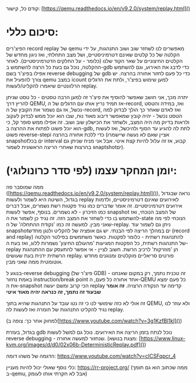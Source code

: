 קודם כל, קישור: [https://qemu.readthedocs.io/en/v9.2.0/system/replay.html]()
# סיכום כללי:
הפיצ'רים record replay של qemu מאפשרים לנו לשחזר שוב ושוב התנהגות, על ידי הקלטה של כל קלטים שאינם דטרמיניסטיים, ושל מצב התחלתי, ואז ניגון מחדש של הקלטים החיצוניים על שאר הקוד שלנו (כלומר - על החלקים הדטרמיניסטיים). לאחר ההקלטה, נוכל גם בעת כל הרצה להשתמש ב-gdb כדי לדבג את האירוע, וגם להשתמש אפילו בפיצ'ר בשם reverse debugging של gdb כדי כל פעם לחזור אחורה בהרצה. 
יש צורך להפעיל את qemu במצב icount למען שימוש בפיצ'ר, ולתת את הדגלים הרלוונטיים שיאמרו להקליט/לעשות replay.


יתרה מכך, אני חושב שאפשר להוסיף את פיצ'ר זה למען הרבה טסטים - כל טסט שניתן להריץ דרך QEMU, אז תמיד נריץ אותו עם הדגלים של ה-record, ואז, במידה והטסט נכשל, אז גם נשמור את הקובץ של ה-record, ואז לאדם שאחר כך הולך לבדוק למה הטסט נכשל - יהיה קובץ שמאפשר דיבוג מאוד נוח, שבו הוא יוכל ממש לבדוק לעקוב ולראות בדיוק מה היה המצב, ולשחזר את הכישלון שוב ושוב. זה אפילו ממש סופר קל, כי הוא יוכל פשוט לפתוח את ההרצה ב-gdb, לתת לה להגיע עד הסוף ולהיכשל, ואז לעשות פשוט reverse-stepi כדי ללכת אחורה בהרצה (אציין שאם לא נעשה שיישמרו snapshotים בכל interval קבוע, אז זה עלול להיות קצת איטי. אבל אני מניח שניתן גם בהרצות שאחרי הריצה הראשונית לשמור snaptshotים).

# יומן המחקר עצמו (לפי סדר כרונולוגי):
ממה שמוסבר פה ([https://qemu.readthedocs.io/en/v9.2.0/system/replay.html]()), נראה שבגדול בגדול, השיטה היא לשמור ולעשות replay לאירועים שאינם דטרמיניסטיים, ולדמות אירועים דטרמיניסטיים. זה אומר שדברים כמו נגיד פקטות רשת נשמרים, אבל דברים כמו הזיכרון - לא נשמרים. 
בנוסף, אפשר לעשות snapshot של המצב הנוכחי, ואז להשתמש בו כדי לשחזר את המצב הזה. זה נגיד כן לשמור את ה-state הנוכחי לפי מה שאני מבין. למעשה זה כמו 'נקודת ההתחלה' של ה-replay. ניתן גם לשמור עוד snapshotים במהלך הריצה לפי הבנתי. 
יש גם אופציה של להקליט ולנגן מחדש (record and replay) להתנהגות רשתית - כלומר לפקטות. כאשר משתמשים בפילטר הקלטה של התנהגות רשתית, כל הפקטות המגיעות 'מהעולם החיצון' נשמרות ללוג, ואז בעת ה-replay הן 'מוזרקות' לרכיב הרשת. חשוב לציין - אי אפשר להתעסק עם ההתנהגות הרשתית ידנית בעת שעושים replay. 
פורטים סריאליים מוקלטים ומנוגנים מחדש אוטומטית ממה שאני מבין. 

בנוגע ל-reverse debugging (פיצ'ר של GDB) - זה טכנית נתמך, רק במקום שאנחנו באמת נחזור instruction/break point אחד אחורה כל פעם, ה-QEMU כל פעם ימצא את ה-snapshot הכי קרוב ומשם יעשה replay קדימה עד הנקודה הרצויה. **זה אומר שבעוד זה נתמך, זה כנראה יהיה מאוד איטי**

זה אולי לא כזה שימושי לנו כי זה נטו עובד על התנהגות שהיא בתוך QEMU, ולא עוזר לנו נגיד להקליט התנהגות של חומרה ואז לעשות לה replay. 

(למחוק אחר כך: צופה ב[https://www.youtube.com/watch?v=3g1KzfBl1kI]())

בגדול, בעזרת gdb נוכל לנתח בזמן הריצה את האירועים. נוכל גם למשל לעשות reverse debugging - שנחזור למעשה אחורה. (מצגת בנושא: [https://www.linux-kvm.org/images/d/d0/02x06b-DeterministicReplay.pdf]())

הדגמה של משהו דומה: https://www.youtube.com/watch?v=cICSFqpcr_4

כלי נוסף שאולי יכול להיות מעניין: https://rr-project.org/ (ממה שכתוב הוא גם תומך ב-qemu, אבל לא חקרתי אותו לעומק)